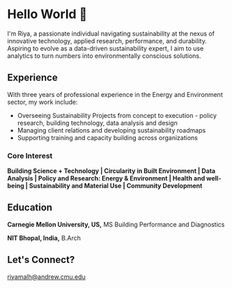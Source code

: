 # Hello World 👋

I'm Riya, a passionate individual navigating sustainability at the nexus of innovative technology, applied research, performance, and durability. Aspiring to evolve as a data-driven sustainability expert, I aim to use analytics to turn numbers into environmentally conscious solutions.

## Experience 
With three years of professional experience in the Energy and Environment sector, my work include:
- Overseeing Sustainability Projects from concept to execution - policy research, building technology, data analysis and design
- Managing client relations and developing sustainability roadmaps
- Supporting training and capacity building across organizations

### Core Interest
**Building Science + Technology | Circularity in Built Environment | Data Analysis | Policy and Research: Energy & Environment | Health and well-being | Sustainability and Material Use | Community Development**

## Education
**Carnegie Mellon University, US,** MS Building Performance and Diagnostics

**NIT Bhopal, India,** B.Arch

## Let's Connect?
riyamalh@andrew.cmu.edu
